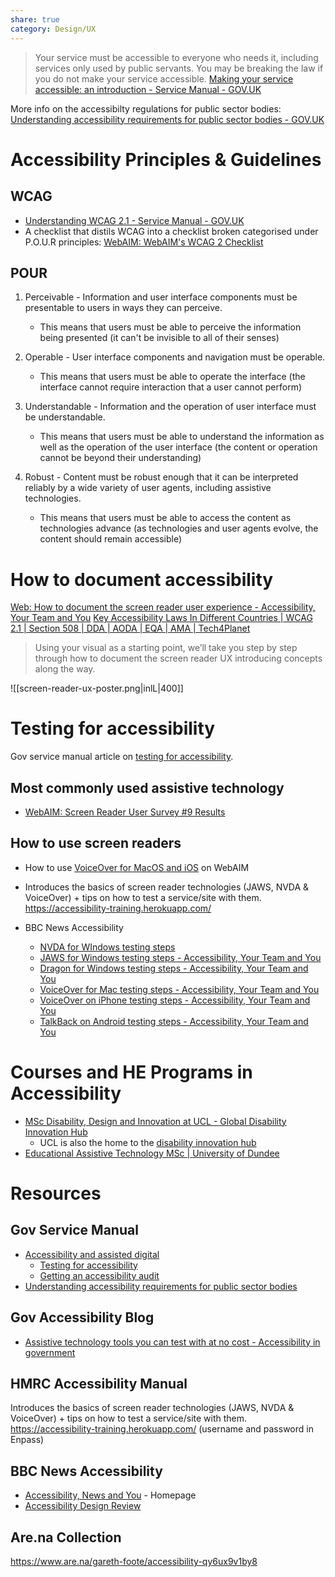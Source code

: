 ```yaml
---
share: true
category: Design/UX
---
```


> Your service must be accessible to everyone who needs it, including services only used by public servants. You may be breaking the law if you do not make your service accessible.
[Making your service accessible: an introduction - Service Manual - GOV.UK](https://www.gov.uk/service-manual/helping-people-to-use-your-service/making-your-service-accessible-an-introduction)

More info on the accessibilty regulations for public sector bodies: [Understanding accessibility requirements for public sector bodies - GOV.UK](https://www.gov.uk/guidance/accessibility-requirements-for-public-sector-websites-and-apps)


# Accessibility Principles & Guidelines

## WCAG 
- [Understanding WCAG 2.1 - Service Manual - GOV.UK](https://www.gov.uk/service-manual/helping-people-to-use-your-service/understanding-wcag)
- A checklist that distils WCAG into a checklist broken categorised under P.O.U.R principles: [WebAIM: WebAIM's WCAG 2 Checklist](https://webaim.org/standards/wcag/checklist)

## POUR
1.  Perceivable - Information and user interface components must be presentable to users in ways they can perceive.
    -   This means that users must be able to perceive the information being presented (it can't be invisible to all of their senses)

2.  Operable - User interface components and navigation must be operable.
    -   This means that users must be able to operate the interface (the interface cannot require interaction that a user cannot perform)

3.  Understandable - Information and the operation of user interface must be understandable.
    -   This means that users must be able to understand the information as well as the operation of the user interface (the content or operation cannot be beyond their understanding)

4.  Robust - Content must be robust enough that it can be interpreted reliably by a wide variety of user agents, including assistive technologies.
    -   This means that users must be able to access the content as technologies advance (as technologies and user agents evolve, the content should remain accessible)

# How to document accessibility

[Web: How to document the screen reader user experience - Accessibility, Your Team and You](https://bbc.github.io/accessibility-news-and-you/guides/screen-reader-ux.html)
[Key Accessibility Laws In Different Countries | WCAG 2.1 | Section 508 | DDA | AODA | EQA | AMA | Tech4Planet](https://www.tech4planet.com/key-accessibility-laws-in-different-countries-wcag-2-1-section-508-dda-aoda-eqa-ama/)


 > Using your visual as a starting point, we’ll take you step by step through how to document the screen reader UX introducing concepts along the way.  
 
![[screen-reader-ux-poster.png|inlL|400]] 


# Testing for accessibility

Gov service manual article on [testing for accessibility](https://www.gov.uk/service-manual/helping-people-to-use-your-service/testing-for-accessibility).

## Most commonly used assistive technology
- [WebAIM: Screen Reader User Survey #9 Results](https://webaim.org/projects/screenreadersurvey9/)

## How to use screen readers
- How to use [VoiceOver for MacOS and iOS](https://webaim.org/articles/voiceover/) on WebAIM
- Introduces the basics of screen reader technologies (JAWS, NVDA & VoiceOver) + tips on how to test a service/site with them. 
	https://accessibility-training.herokuapp.com/

- BBC News Accessibility 
	- [NVDA for WIndows testing steps](https://bbc.github.io/accessibility-news-and-you/assistive-technology/testing-steps/nvda-windows.html)
	- [JAWS for Windows testing steps - Accessibility, Your Team and You](https://bbc.github.io/accessibility-news-and-you/assistive-technology/testing-steps/jaws-windows.html)
	- [Dragon for Windows testing steps - Accessibility, Your Team and You](https://bbc.github.io/accessibility-news-and-you/assistive-technology/testing-steps/dragon-windows.html)
	- [VoiceOver for Mac testing steps - Accessibility, Your Team and You](https://bbc.github.io/accessibility-news-and-you/assistive-technology/testing-steps/voiceover-mac.html)
	- [VoiceOver on iPhone testing steps - Accessibility, Your Team and You](https://bbc.github.io/accessibility-news-and-you/assistive-technology/testing-steps/voiceover-ios.html)
	- [TalkBack on Android testing steps - Accessibility, Your Team and You](https://bbc.github.io/accessibility-news-and-you/assistive-technology/testing-steps/talkback-android.html)


# Courses and HE Programs in Accessibility

- [MSc Disability, Design and Innovation at UCL - Global Disability Innovation Hub](https://www.disabilityinnovation.com/projects/msc-disability-design-and-innovation-at-ucl)
	- UCL is also the home to the [disability innovation hub](https://www.disabilityinnovation.com/)
- [Educational Assistive Technology MSc | University of Dundee](https://www.dundee.ac.uk/postgraduate/educational-assistive-technology)

# Resources
## Gov Service Manual
- [Accessibility and assisted digital](https://www.gov.uk/service-manual/helping-people-to-use-your-service)
	- [Testing for accessibility](https://www.gov.uk/service-manual/helping-people-to-use-your-service/testing-for-accessibility)
	- [Getting an accessibility audit](https://www.gov.uk/service-manual/helping-people-to-use-your-service/getting-an-accessibility-audit) 
- [Understanding accessibility requirements for public sector bodies](https://www.gov.uk/guidance/accessibility-requirements-for-public-sector-websites-and-apps) 

## Gov Accessibility Blog
- [Assistive technology tools you can test with at no cost - Accessibility in government ](https://accessibility.blog.gov.uk/2018/09/27/assistive-technology-tools-you-can-use-at-no-cost/)

## HMRC Accessibility Manual
Introduces the basics of screen reader technologies (JAWS, NVDA & VoiceOver) + tips on how to test a service/site with them.
https://accessibility-training.herokuapp.com/
(username and password in Enpass)

## BBC News Accessibility 
- [Accessibility, News and You](https://bbc.github.io/accessibility-news-and-you/) - Homepage
- [Accessibility Design Review](https://bbc.github.io/accessibility-news-and-you/guides/accessibility-design-review.html)

## Are.na Collection

https://www.are.na/gareth-foote/accessibility-qy6ux9v1by8

